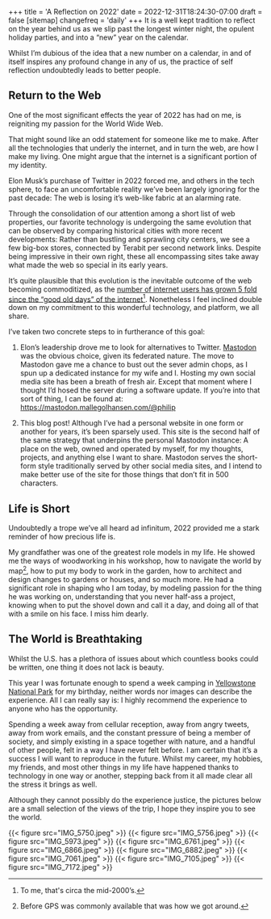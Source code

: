 +++
title = 'A Reflection on 2022'
date = 2022-12-31T18:24:30-07:00
draft = false
[sitemap]
    changefreq = 'daily'
+++
It is a well kept tradition to reflect on the year behind us as we slip past the longest winter night, the opulent holiday parties, and into a “new” year on the calendar.

Whilst I’m dubious of the idea that a new number on a calendar, in and of itself inspires any profound change in any of us, the practice of self reflection undoubtedly leads to better people.

<!--more-->

## Return to the Web

One of the most significant effects the year of 2022 has had on me, is reigniting my passion for the World Wide Web.

That might sound like an odd statement for someone like me to make. After all the technologies that underly the internet, and in turn the web, are how I make my living. One might argue that the internet is a significant portion of my identity.

Elon Musk’s purchase of Twitter in 2022 forced me, and others in the tech sphere, to face an uncomfortable reality we’ve been largely ignoring for the past decade: The web is losing it’s web-like fabric at an alarming rate.

Through the consolidation of our attention among a short list of web properties, our favorite technology is undergoing the same evolution that can be observed by comparing historical cities with more recent developments: Rather than bustling and sprawling city centers, we see a few big-box stores, connected by Terabit per second network links. Despite being impressive in their own right, these all encompassing sites take away what made the web so special in its early years.

It’s quite plausible that this evolution is the inevitable outcome of the web becoming commoditized, as the [number of internet users has grown 5 fold since the “good old days” of the internet][ref][^1]. Nonetheless I feel inclined double down on my commitment to this wonderful technology, and platform, we all share.

I’ve taken two concrete steps to in furtherance of this goal:
1. Elon’s leadership drove me to look for alternatives to Twitter. [Mastodon](https://joinmastodon.org/) was the obvious choice, given its federated nature. The move to Mastodon gave me a chance to bust out the sever admin chops, as I spun up a dedicated instance for my wife and I. Hosting my own social media site has been a breath of fresh air. Except that moment where I thought I’d hosed the server during a software update. If you’re into that sort of thing, I can be found at: https://mastodon.mallegolhansen.com/@philip

2. This blog post! Although I’ve had a personal website in one form or another for years, it’s been sparsely used. This site is the second half of the same strategy that underpins the personal Mastodon instance: A place on the web, owned and operated by myself, for my thoughts, projects, and anything else I want to share. Mastodon serves the short-form style traditionally served by other social media sites, and I intend to make better use of the site for those things that don’t fit in 500 characters.

[ref]: https://public.tableau.com/views/InternetUse_update2022_14Nov/InternetUse1?%3Adisplay_count=y&%3Aembed=y&%3Aembed_code_version=3&%3Alanguage=en-US&%3AloadOrderID=0&%3Aorigin=viz_share_link&publish=yes

[^1]: To me, that's circa the mid-2000’s.

## Life is Short

Undoubtedly a trope we’ve all heard ad infinitum, 2022 provided me a stark reminder of how precious life is.

My grandfather was one of the greatest role models in my life. He showed me the ways of woodworking in his workshop, how to navigate the world by map[^2], how to put my body to work in the garden, how to architect and design changes to gardens or houses, and so much more. He had a significant role in shaping who I am today, by modeling passion for the thing he was working on, understanding that you never half-ass a project, knowing when to put the shovel down and call it a day, and doing all of that with a smile on his face. I miss him dearly.

[^2]: Before GPS was commonly available that was how we got around.

## The World is Breathtaking

Whilst the U.S. has a plethora of issues about which countless books could be written, one thing it does not lack is beauty.

This year I was fortunate enough to spend a week camping in [Yellowstone National Park](https://www.nps.gov/yell/index.htm) for my birthday, neither words nor images can describe the experience. All I can really say is: I highly recommend the experience to anyone who has the opportunity.

Spending a week away from cellular reception, away from angry tweets, away from work emails, and the constant pressure of being a member of society, and simply existing in a space together with nature, and a handful of other people, felt in a way I have never felt before. I am certain that it’s a success I will want to reproduce in the future. Whilst my career, my hobbies, my friends, and most other things in my life have happened thanks to technology in one way or another, stepping back from it all made clear all the stress it brings as well.

Although they cannot possibly do the experience justice, the pictures below are a small selection of the views of the trip, I hope they inspire you to see the world.

{{< figure src="IMG_5750.jpeg" >}}
{{< figure src="IMG_5756.jpeg" >}}
{{< figure src="IMG_5973.jpeg" >}}
{{< figure src="IMG_6761.jpeg" >}}
{{< figure src="IMG_6866.jpeg" >}}
{{< figure src="IMG_6882.jpeg" >}}
{{< figure src="IMG_7061.jpeg" >}}
{{< figure src="IMG_7105.jpeg" >}}
{{< figure src="IMG_7172.jpeg" >}}
